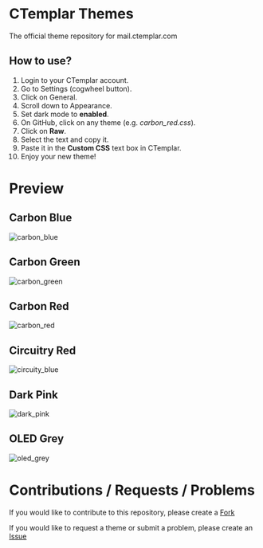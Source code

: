 # CTemplar Themes
The official theme repository for mail.ctemplar.com

## How to use?
1. Login to your CTemplar account.
2. Go to Settings (cogwheel button).
3. Click on General.
4. Scroll down to Appearance.
5. Set dark mode to **enabled**.
6. On GitHub, click on any theme (e.g. *carbon_red.css*).
7. Click on **Raw**.
8. Select the text and copy it.
9. Paste it in the **Custom CSS** text box in CTemplar.
10. Enjoy your new theme!

# Preview
## Carbon Blue
![carbon_blue](https://user-images.githubusercontent.com/80723977/116143368-f80ee200-a6d2-11eb-8ced-211e91bd8b85.png)

## Carbon Green
![carbon_green](https://user-images.githubusercontent.com/80723977/116143369-f8a77880-a6d2-11eb-82ce-4f607a7f46da.png)

## Carbon Red
![carbon_red](https://user-images.githubusercontent.com/80723977/116143364-f7764b80-a6d2-11eb-8cb3-b658901ce5d9.png)

## Circuitry Red
![circuity_blue](https://user-images.githubusercontent.com/80723977/116143366-f80ee200-a6d2-11eb-8b27-5f8490bbdf33.png)

## Dark Pink
![dark_pink](https://user-images.githubusercontent.com/80723977/116143365-f80ee200-a6d2-11eb-8757-1a204896fffc.png)

## OLED Grey
![oled_grey](https://user-images.githubusercontent.com/80723977/116143360-f6ddb500-a6d2-11eb-9150-920ac9fbdd7c.png)

# Contributions / Requests / Problems

If you would like to contribute to this repository, please create a [Fork](https://github.com/OneWhiteBird/ctemplar-themes/fork)

If you would like to request a theme or submit a problem, please create an [Issue](https://github.com/OneWhiteBird/ctemplar-themes/issues)

